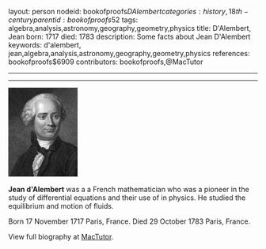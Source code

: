 layout: person
nodeid: bookofproofs$DAlembert
categories: history,18th-century
parentid: bookofproofs$52
tags: algebra,analysis,astronomy,geography,geometry,physics
title: D'Alembert, Jean
born: 1717
died: 1783
description: Some facts about Jean D'Alembert
keywords: d'alembert, jean,algebra,analysis,astronomy,geography,geometry,physics
references: bookofproofs$6909
contributors: bookofproofs,@MacTutor

---


---

![DAlembert.jpg](https://github.com/bookofproofs/bookofproofs.github.io/blob/main/_sources/_assets/images/portraits/DAlembert.jpg?raw=true)

**Jean d'Alembert** was a a French mathematician who was a pioneer in the study of differential equations and their use of in physics. He studied the equilibrium and motion of fluids.

Born 17 November 1717 Paris, France. Died 29 October 1783 Paris, France.


View full biography at [MacTutor](https://mathshistory.st-andrews.ac.uk/Biographies/DAlembert/).